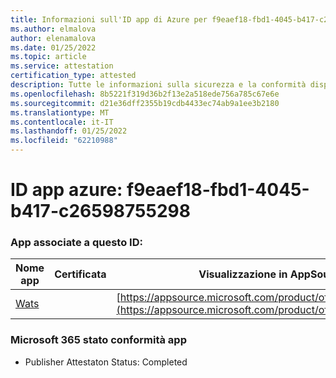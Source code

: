 ```yaml
---
title: Informazioni sull'ID app di Azure per f9eaef18-fbd1-4045-b417-c26598755298
ms.author: elmalova
author: elenamalova
ms.date: 01/25/2022
ms.topic: article
ms.service: attestation
certification_type: attested
description: Tutte le informazioni sulla sicurezza e la conformità disponibili per f9eaef18-fbd1-4045-b417-c26598755298.
ms.openlocfilehash: 8b5221f319d36b2f13e2a518ede756a785c67e6e
ms.sourcegitcommit: d21e36dff2355b19cdb4433ec74ab9a1ee3b2180
ms.translationtype: MT
ms.contentlocale: it-IT
ms.lasthandoff: 01/25/2022
ms.locfileid: "62210988"
---
```

# <a name="azure-app-id-f9eaef18-fbd1-4045-b417-c26598755298"></a>ID app azure: f9eaef18-fbd1-4045-b417-c26598755298


### <a name="apps-associated-with-this-id"></a>App associate a questo ID:
| **Nome app** | **Certificata** | **Visualizzazione in AppSource** |
|--------------|---------------|-----------------------|
| [Wats](https://docs.microsoft.com/microsoft-365-app-certification/forward/WA200003597) |  | [https://appsource.microsoft.com/product/office/WA200003597](https://appsource.microsoft.com/product/office/WA200003597) |

### <a name="microsoft-365-app-compliance-status"></a>Microsoft 365 stato conformità app
- Publisher Attestaton Status: Completed
